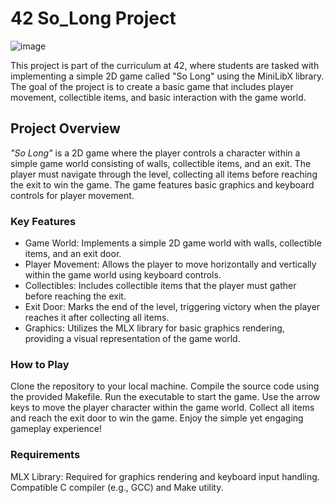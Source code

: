 # 42 So_Long Project

![image](https://github.com/MedCharaf/so_long/assets/26288711/05adfb92-8f08-4317-b463-aa1422a2932f)

This project is part of the curriculum at 42, where students are tasked with implementing a simple 2D game called "So Long" using the MiniLibX library. The goal of the project is to create a basic game that includes player movement, collectible items, and basic interaction with the game world.

## Project Overview
_"So Long"_ is a 2D game where the player controls a character within a simple game world consisting of walls, collectible items, and an exit. The player must navigate through the level, collecting all items before reaching the exit to win the game. The game features basic graphics and keyboard controls for player movement.

### Key Features
- Game World: Implements a simple 2D game world with walls, collectible items, and an exit door.
- Player Movement: Allows the player to move horizontally and vertically within the game world using keyboard controls.
- Collectibles: Includes collectible items that the player must gather before reaching the exit.
- Exit Door: Marks the end of the level, triggering victory when the player reaches it after collecting all items.
- Graphics: Utilizes the MLX library for basic graphics rendering, providing a visual representation of the game world.

### How to Play
Clone the repository to your local machine.
Compile the source code using the provided Makefile.
Run the executable to start the game.
Use the arrow keys to move the player character within the game world.
Collect all items and reach the exit door to win the game.
Enjoy the simple yet engaging gameplay experience!

### Requirements
MLX Library: Required for graphics rendering and keyboard input handling.
Compatible C compiler (e.g., GCC) and Make utility.

